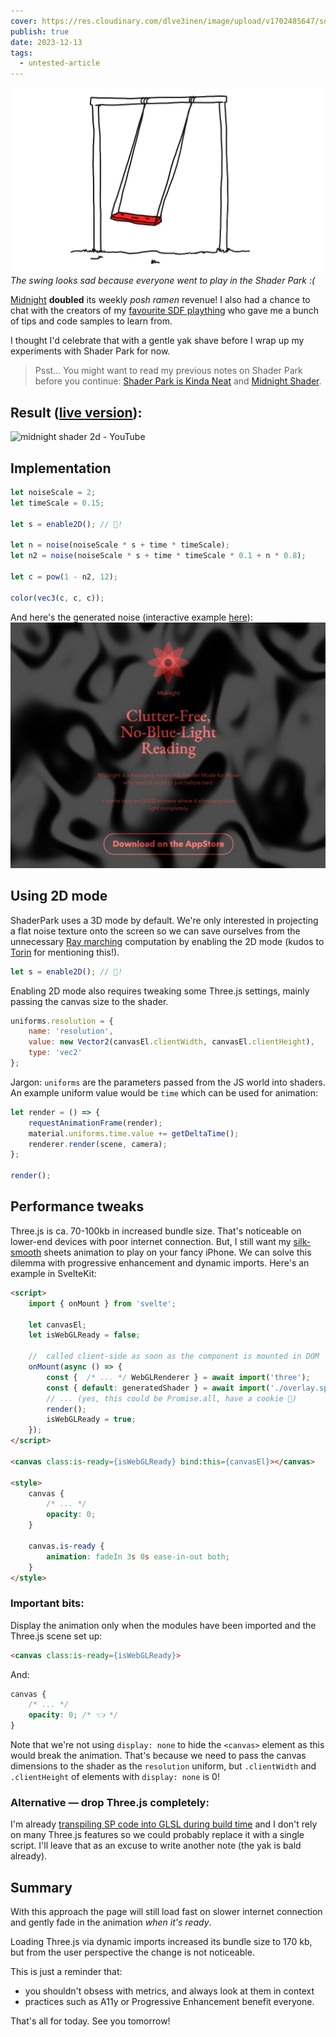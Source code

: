 ```yaml
---
cover: https://res.cloudinary.com/dlve3inen/image/upload/v1702485647/social_lvj7rw.png
publish: true
date: 2023-12-13
tags:
  - untested-article
---
```

![153](midnight-shader-sad-swing.webp)
*The swing looks sad because everyone went to play in the Shader Park :(*

[Midnight](https://midnight.sonnet.io) **doubled** its weekly *posh ramen* revenue! I also had a chance to chat with the creators of my [favourite SDF plaything](https://shaderpark.com) who gave me a bunch of tips and code samples to learn from.

I thought I'd celebrate that with a gentle yak shave before I wrap up my experiments with Shader Park for now.

> Psst... You might want to read my previous notes on Shader Park before you continue: [Shader Park is Kinda Neat](<../Shader Park is Kinda Neat>) and [Midnight Shader](<../Midnight Shader>).

## Result ([live version](https://midnight.sonnet.io)):

![midnight shader 2d - YouTube](https://youtu.be/f84eu8JTjek)


## Implementation

```js
let noiseScale = 2;
let timeScale = 0.15;

let s = enable2D(); // 🐐!

let n = noise(noiseScale * s + time * timeScale);
let n2 = noise(noiseScale * s + time * timeScale * 0.1 + n * 0.8);

let c = pow(1 - n2, 12);

color(vec3(c, c, c));
```

And here's the generated noise (interactive example [here](https://night-reader-site-ibon38gj1-sonnet.vercel.app)):
![1270](midnight-shader-2-noise.webp)

## Using 2D mode 

ShaderPark uses a 3D mode by default. We're only interested in projecting a flat noise texture onto the screen so we can save ourselves from the unnecessary [Ray marching](https://en.wikipedia.org/wiki/Ray_marching) computation by enabling the 2D mode (kudos to [Torin](https://twitter.com/tBlankensmith) for mentioning this!). 

```js
let s = enable2D(); // 🐐!
```

Enabling 2D mode also requires tweaking some Three.js settings, mainly passing the canvas size to the shader.

```js
uniforms.resolution = {
	name: 'resolution',
	value: new Vector2(canvasEl.clientWidth, canvasEl.clientHeight),
	type: 'vec2'
};
```

Jargon: `uniforms` are the parameters passed from the JS world into shaders. An example uniform value would be `time` which can be used for animation:

```js
let render = () => {
	requestAnimationFrame(render);
	material.uniforms.time.value += getDeltaTime();
	renderer.render(scene, camera);
};

render();
```

## Performance tweaks

Three.js is ca. 70-100kb in increased bundle size. That's noticeable on lower-end devices with poor internet connection. But, I still want my [silk-smooth](https://www.youtube.com/watch?v=7s9VY9kqgfE) sheets animation to play on your fancy iPhone. We can solve this dilemma with progressive enhancement and dynamic imports. Here's an example in SvelteKit:

```html
<script>
	import { onMount } from 'svelte';
	
	let canvasEl;
	let isWebGLReady = false;

	//  called client-side as soon as the component is mounted in DOM
	onMount(async () => {
		const {  /* ... */ WebGLRenderer } = await import('three');
		const { default: generatedShader } = await import('./overlay.sp');
		// ... (yes, this could be Promise.all, have a cookie 🥠)
		render();
		isWebGLReady = true;
	});
</script>

<canvas class:is-ready={isWebGLReady} bind:this={canvasEl}></canvas>

<style>
	canvas {
		/* ... */
		opacity: 0;
	}

	canvas.is-ready {
		animation: fadeIn 3s 0s ease-in-out both;
	}
</style>
```

### Important bits:

Display the animation only when the modules have been imported and the Three.js scene set up:

```html
<canvas class:is-ready={isWebGLReady}>
```

And:

```css
canvas {
	/* ... */
	opacity: 0; /* 👈 */
}
```

Note that we're not using `display: none` to hide the `<canvas>` element as this would break the animation. That's because we need to pass the canvas dimensions to the shader as the `resolution` uniform, but `.clientWidth` and `.clientHeight` of elements with `display: none` is 0!


### Alternative — drop Three.js completely: 

I'm already [transpiling SP code into GLSL during build time](https://github.com/shader-park/shader-park-examples/blob/d4c1dce1a080205ba0ce7139e2ef64488996071e/es6-vite-prebuild-three-template/vite-plugin-prebuild-sp-three.js#L18) and I don't rely on many Three.js features so we could probably replace it with a single script. I'll leave that as an excuse to write another note (the yak is bald already).

## Summary

With this approach the page will still load fast on slower internet connection and gently fade in the animation *when it's ready*.

Loading Three.js via dynamic imports increased its bundle size to 170 kb, but from the user perspective the change is not noticeable.

This is just a reminder that:

- you shouldn't obsess with metrics, and always look at them in context
- practices such as A11y or Progressive Enhancement benefit everyone.

That's all for today. See you tomorrow!
